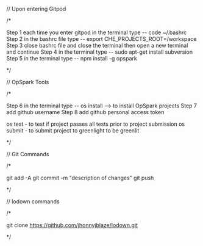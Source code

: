 // Upon entering Gitpod

/*

Step 1 each time you enter gitpod in the terminal type -- code ~/.bashrc
Step 2 in the bashrc file type -- export CHE_PROJECTS_ROOT=/workspace
Step 3 close bashrc file and close the terminal then open a new terminal and continue
Step 4 in the terminal type -- sudo apt-get install subversion
Step 5 in the terminal type -- npm install -g opspark

*/


// OpSpark Tools

/*

Step 6 in the terminal type -- os install --> to install OpSpark projects
Step 7 add github username
Step 8 add github personal access token

os test - to test if project passes all tests prior to project submission
os submit - to submit project to greenlight to be greenlit

*/


// Git Commands

/*

git add -A
git commit -m "description of changes"
git push

*/

// lodown commands

/*

git clone https://github.com/jhonnyjblaze/lodown.git

*/
